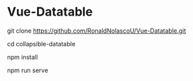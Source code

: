 # Vue-Datatable

git clone https://github.com/RonaldNolascoU/Vue-Datatable.git

cd collapsible-datatable

npm install

npm run serve
